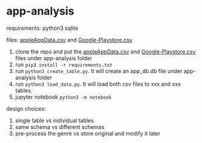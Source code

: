 # app-analysis
requirements:
python3
sqlite

files:
[appleAppData.csv](https://www.kaggle.com/datasets/gauthamp10/apple-appstore-apps) and [Google-Playstore.csv](https://www.kaggle.com/datasets/gauthamp10/google-playstore-apps)

1. clone the repo and put the [appleAppData.csv](https://www.kaggle.com/datasets/gauthamp10/apple-appstore-apps) and [Google-Playstore.csv](https://www.kaggle.com/datasets/gauthamp10/google-playstore-apps) files under app-analysis folder
2. run `pip3 install -r requirements.txt`
3. run `python3 create_table.py`. It will create an app_db.db file under app-analysis folder
4. run `python3 load_data.py`. It will load both csv files to xxx and xxx tables.
5. jupyter notebook `python3 -m notebook`

design choices:
1. single table vs individual tables 
2. same schema vs different schemas
3. pre-process the genre vs store original and modify it later